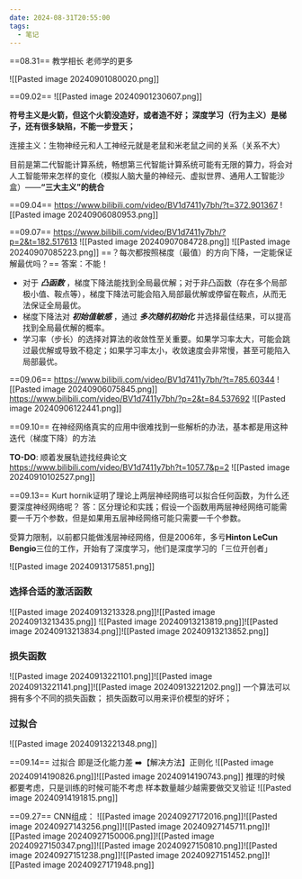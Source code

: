 ```yaml
---
date: 2024-08-31T20:55:00
tags:
  - 笔记
---
```

==08.31==
教学相长 老师学的更多

![[Pasted image 20240901080020.png]]

==09.02==
![[Pasted image 20240901230607.png]]

**符号主义是火箭，但这个火箭没造好，或者造不好；
深度学习（行为主义）是梯子，还有很多缺陷，不能一步登天；**

连接主义：生物神经元和人工神经元就是老鼠和米老鼠之间的关系（关系不大）

目前是第二代智能计算系统，畅想第三代智能计算系统可能有无限的算力，将会对人工智能带来怎样的变化（模拟人脑大量的神经元、虚拟世界、通用人工智能沙盒）——**“三大主义”的统合**

==09.04==
https://www.bilibili.com/video/BV1d7411y7bh/?t=372.901367
![[Pasted image 20240906080953.png]]

==09.07==
 https://www.bilibili.com/video/BV1d7411y7bh/?p=2&t=182.517613
 ![[Pasted image 20240907084728.png]]
  ![[Pasted image 20240907085223.png]]
  ==？每次都按照梯度（最值）的方向下降，一定能保证解最优吗？==
  答案：不能！
  + 对于 ***凸函数*** ，梯度下降法能找到全局最优解；对于非凸函数（存在多个局部极小值、鞍点等），梯度下降法可能会陷入局部最优解或停留在鞍点，从而无法保证全局最优。
  + 梯度下降法对 ***初始值敏感*** ，通过 ***多次随机初始化*** 并选择最佳结果，可以提高找到全局最优解的概率。
  + 学习率（步长）的选择对算法的收敛性至关重要。如果学习率太大，可能会跳过最优解或导致不稳定；如果学习率太小，收敛速度会非常慢，甚至可能陷入局部最优。
  
==09.06==
https://www.bilibili.com/video/BV1d7411y7bh/?t=785.60344
![[Pasted image 20240906075845.png]] 
https://www.bilibili.com/video/BV1d7411y7bh/?p=2&t=84.537692
![[Pasted image 20240906122441.png]]

==09.10==
在神经网络真实的应用中很难找到一些解析的办法，基本都是用这种迭代（梯度下降）的方法

**TO-DO**: 顺着发展轨迹找经典论文
https://www.bilibili.com/video/BV1d7411y7bh?t=1057.7&p=2
![[Pasted image 20240910102527.png]]

==09.13==
Kurt hornik证明了理论上两层神经网络可以拟合任何函数，为什么还要深度神经网络呢？
答：区分理论和实践；假设一个函数用两层神经网络可能需要一千万个参数，但是如果用五层神经网络可能只需要一千个参数。

受算力限制，以前都只能做浅层神经网络，但是2006年，多亏**Hinton LeCun Bengio**三位的工作，开始有了深度学习，他们是深度学习的「三位开创者」

![[Pasted image 20240913175851.png]]
### 选择合适的激活函数
![[Pasted image 20240913213328.png]]![[Pasted image 20240913213435.png]]
![[Pasted image 20240913213819.png]]![[Pasted image 20240913213834.png]]![[Pasted image 20240913213852.png]]
### 损失函数
![[Pasted image 20240913221101.png]]![[Pasted image 20240913221141.png]]![[Pasted image 20240913221202.png]]
一个算法可以拥有多个不同的损失函数；
损失函数可以用来评价模型的好坏；
### 过拟合
![[Pasted image 20240913221348.png]]

==09.14==
过拟合 即是泛化能力差 ➡️【解决方法】正则化
![[Pasted image 20240914190826.png]]![[Pasted image 20240914190743.png]]
推理的时候都要考虑，只是训练的时候可能不考虑
样本数量越少越需要做交叉验证
![[Pasted image 20240914191815.png]]

==09.27==
CNN组成：
![[Pasted image 20240927172016.png]]![[Pasted image 20240927143256.png]]![[Pasted image 20240927145711.png]]![[Pasted image 20240927150006.png]]![[Pasted image 20240927150347.png]]![[Pasted image 20240927150810.png]]![[Pasted image 20240927151238.png]]![[Pasted image 20240927151452.png]]![[Pasted image 20240927171948.png]]

